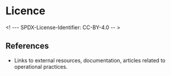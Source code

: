 # Licence

<! --- SPDX-License-Identifier: CC-BY-4.0  -- >

## References

- Links to external resources, documentation, articles related to operational practices.
